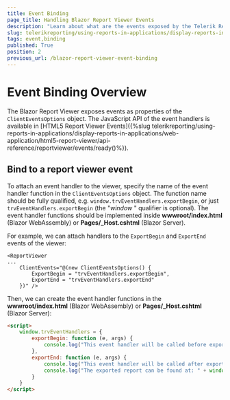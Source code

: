 ```yaml
---
title: Event Binding
page_title: Handling Blazor Report Viewer Events
description: "Learn about what are the events exposed by the Telerik Reporting Blazor Report Viewer and how to attach event handlers to said events."
slug: telerikreporting/using-reports-in-applications/display-reports-in-applications/web-application/blazor-report-viewer/event-binding
tags: event,binding
published: True
position: 2
previous_url: /blazor-report-viewer-event-binding
---
```


# Event Binding Overview

The Blazor Report Viewer exposes events as properties of the `ClientEventsOptions` object. The JavaScript API of the event handlers is available in [HTML5 Report Viewer Events]({%slug telerikreporting/using-reports-in-applications/display-reports-in-applications/web-application/html5-report-viewer/api-reference/reportviewer/events/ready()%}).

## Bind to a report viewer event

To attach an event handler to the viewer, specify the name of the event handler function in the `ClientEventsOptions` object. The function name should be fully qualified, e.g. `window.trvEventHandlers.exportBegin`, or just `trvEventHandlers.exportBegin` (the "*window* " qualifier is optional). The event handler functions should be implemented inside **wwwroot/index.html** (Blazor WebAssembly) or **Pages/\_Host.cshtml** (Blazor Server).

For example, we can attach handlers to the `ExportBegin` and `ExportEnd` events of the viewer:

````CSHTML
<ReportViewer
...
	ClientEvents="@(new ClientEventsOptions() {
		ExportBegin = "trvEventHandlers.exportBegin",
		ExportEnd = "trvEventHandlers.exportEnd"
	})" />
````

Then, we can create the event handler functions in the **wwwroot/index.html** (Blazor WebAssembly) or **Pages/\_Host.cshtml** (Blazor Server):

````HTML
<script>
	window.trvEventHandlers = {
		exportBegin: function (e, args) {
			console.log("This event handler will be called before exporting the report in " + args.format + " format.");
		},
		exportEnd: function (e, args) {
			console.log("This event handler will be called after exporting the report.");
			console.log("The exported report can be found at: " + window.location.origin + args.url);
		}
	}
</script>
````

